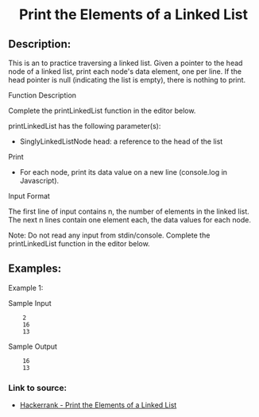 <h1 align="center">Print the Elements of a Linked List</h1>

## Description:
This is an to practice traversing a linked list. Given a pointer to the head node of a linked list, print each node's data
element, one per line. If the head pointer is null (indicating the list is empty), there is nothing to print.

Function Description

Complete the printLinkedList function in the editor below.

printLinkedList has the following parameter(s):

- SinglyLinkedListNode head: a reference to the head of the list

Print

- For each node, print its data value on a new line (console.log in Javascript).

Input Format

The first line of input contains n, the number of elements in the linked list.
The next n lines contain one element each, the data values for each node.

Note: Do not read any input from stdin/console. Complete the printLinkedList function in the editor below.

## Examples:

Example 1:

Sample Input

```
	2
	16
	13
```

Sample Output

```
	16
	13
```

### Link to source: 
- <a href="https://www.hackerrank.com/challenges/print-the-elements-of-a-linked-list/copy-from/190813792">Hackerrank - Print the Elements of a Linked List</a>
